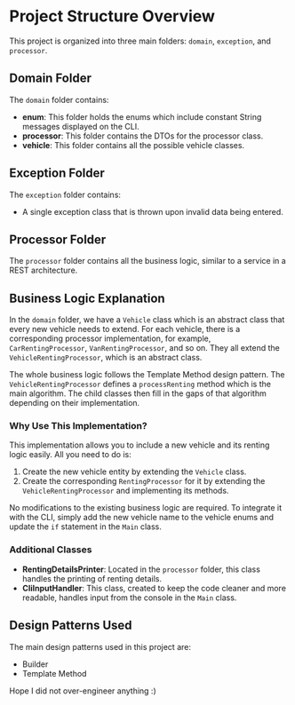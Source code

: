 # Project Structure Overview

This project is organized into three main folders: `domain`, `exception`, and `processor`.

## Domain Folder

The `domain` folder contains:
- **enum**: This folder holds the enums which include constant String messages displayed on the CLI.
- **processor**: This folder contains the DTOs for the processor class.
- **vehicle**: This folder contains all the possible vehicle classes.

## Exception Folder

The `exception` folder contains:
- A single exception class that is thrown upon invalid data being entered.

## Processor Folder

The `processor` folder contains all the business logic, similar to a service in a REST architecture.

## Business Logic Explanation

In the `domain` folder, we have a `Vehicle` class which is an abstract class that every new vehicle needs to extend. For each vehicle, there is a corresponding processor implementation, for example, `CarRentingProcessor`, `VanRentingProcessor`, and so on. They all extend the `VehicleRentingProcessor`, which is an abstract class.

The whole business logic follows the Template Method design pattern. The `VehicleRentingProcessor` defines a `processRenting` method which is the main algorithm. The child classes then fill in the gaps of that algorithm depending on their implementation.

### Why Use This Implementation?

This implementation allows you to include a new vehicle and its renting logic easily. All you need to do is:
1. Create the new vehicle entity by extending the `Vehicle` class.
2. Create the corresponding `RentingProcessor` for it by extending the `VehicleRentingProcessor` and implementing its methods.

No modifications to the existing business logic are required. To integrate it with the CLI, simply add the new vehicle name to the vehicle enums and update the `if` statement in the `Main` class.

### Additional Classes

- **RentingDetailsPrinter**: Located in the `processor` folder, this class handles the printing of renting details.
- **CliInputHandler**: This class, created to keep the code cleaner and more readable, handles input from the console in the `Main` class.

## Design Patterns Used

The main design patterns used in this project are:
- Builder
- Template Method

Hope I did not over-engineer anything :)
